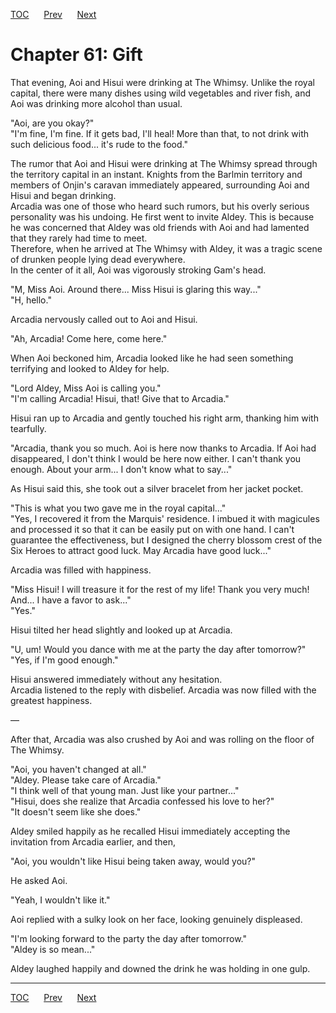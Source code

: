 [TOC](../readme.md)&nbsp;&nbsp;&nbsp;&nbsp;&nbsp;&nbsp;[Prev](section_0031.md)&nbsp;&nbsp;&nbsp;&nbsp;&nbsp;&nbsp;[Next](section_0033.md)



# Chapter 61: Gift

That evening, Aoi and Hisui were drinking at The Whimsy. Unlike the
royal capital, there were many dishes using wild vegetables and river
fish, and Aoi was drinking more alcohol than usual.  
  
"Aoi, are you okay?"  
"I'm fine, I'm fine. If it gets bad, I'll heal! More than that, to not
drink with such delicious food... it's rude to the food."  
  
The rumor that Aoi and Hisui were drinking at The Whimsy spread through
the territory capital in an instant. Knights from the Barlmin territory
and members of Onjin's caravan immediately appeared, surrounding Aoi and
Hisui and began drinking.  
Arcadia was one of those who heard such rumors, but his overly serious
personality was his undoing. He first went to invite Aldey. This is
because he was concerned that Aldey was old friends with Aoi and had
lamented that they rarely had time to meet.  
Therefore, when he arrived at The Whimsy with Aldey, it was a tragic
scene of drunken people lying dead everywhere.  
In the center of it all, Aoi was vigorously stroking Gam's head.  
  
"M, Miss Aoi. Around there... Miss Hisui is glaring this way..."  
"H, hello."  
  
Arcadia nervously called out to Aoi and Hisui.  
  
"Ah, Arcadia! Come here, come here."  
  
When Aoi beckoned him, Arcadia looked like he had seen something
terrifying and looked to Aldey for help.  
  
"Lord Aldey, Miss Aoi is calling you."  
"I'm calling Arcadia! Hisui, that! Give that to Arcadia."  
  
Hisui ran up to Arcadia and gently touched his right arm, thanking him
with tearfully.  
  
"Arcadia, thank you so much. Aoi is here now thanks to Arcadia. If Aoi
had disappeared, I don't think I would be here now either. I can't thank
you enough. About your arm... I don't know what to say..."  
  
As Hisui said this, she took out a silver bracelet from her jacket
pocket.  
  
"This is what you two gave me in the royal capital..."  
"Yes, I recovered it from the Marquis' residence. I imbued it with
magicules and processed it so that it can be easily put on with one
hand. I can't guarantee the effectiveness, but I designed the cherry
blossom crest of the Six Heroes to attract good luck. May Arcadia have
good luck..."  
  
Arcadia was filled with happiness.  
  
"Miss Hisui! I will treasure it for the rest of my life! Thank you very
much! And... I have a favor to ask..."  
"Yes."  
  
Hisui tilted her head slightly and looked up at Arcadia.  
  
"U, um! Would you dance with me at the party the day after tomorrow?"  
"Yes, if I'm good enough."  
  
Hisui answered immediately without any hesitation.  
Arcadia listened to the reply with disbelief. Arcadia was now filled
with the greatest happiness.  
  
—  
  
After that, Arcadia was also crushed by Aoi and was rolling on the floor
of The Whimsy.  
  
"Aoi, you haven't changed at all."  
"Aldey. Please take care of Arcadia."  
"I think well of that young man. Just like your partner..."  
"Hisui, does she realize that Arcadia confessed his love to her?"  
"It doesn't seem like she does."  
  
Aldey smiled happily as he recalled Hisui immediately accepting the
invitation from Arcadia earlier, and then,  
  
"Aoi, you wouldn't like Hisui being taken away, would you?"  
  
He asked Aoi.  
  
"Yeah, I wouldn't like it."  
  
Aoi replied with a sulky look on her face, looking genuinely
displeased.  
  
"I'm looking forward to the party the day after tomorrow."  
"Aldey is so mean..."  
  
Aldey laughed happily and downed the drink he was holding in one gulp.  
  
  
  


---
[TOC](../readme.md)&nbsp;&nbsp;&nbsp;&nbsp;&nbsp;&nbsp;[Prev](section_0031.md)&nbsp;&nbsp;&nbsp;&nbsp;&nbsp;&nbsp;[Next](section_0033.md)

